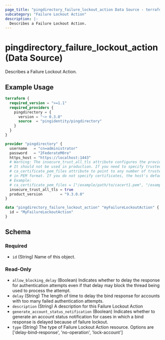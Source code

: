 ```yaml
---
page_title: "pingdirectory_failure_lockout_action Data Source - terraform-provider-pingdirectory"
subcategory: "Failure Lockout Action"
description: |-
  Describes a Failure Lockout Action.
---
```


# pingdirectory_failure_lockout_action (Data Source)

Describes a Failure Lockout Action.

## Example Usage

```terraform
terraform {
  required_version = ">=1.1"
  required_providers {
    pingdirectory = {
      version = "~> 0.3.0"
      source  = "pingidentity/pingdirectory"
    }
  }
}

provider "pingdirectory" {
  username   = "cn=administrator"
  password   = "2FederateM0re"
  https_host = "https://localhost:1443"
  # Warning: The insecure_trust_all_tls attribute configures the provider to trust any certificate presented by the PingDirectory server.
  # It should not be used in production. If you need to specify trusted CA certificates, use the
  # ca_certificate_pem_files attribute to point to any number of trusted CA certificate files
  # in PEM format. If you do not specify certificates, the host's default root CA set will be used.
  # Example:
  # ca_certificate_pem_files = ["/example/path/to/cacert1.pem", "/example/path/to/cacert2.pem"]
  insecure_trust_all_tls = true
  product_version        = "9.3.0.0"
}

data "pingdirectory_failure_lockout_action" "myFailureLockoutAction" {
  id = "MyFailureLockoutAction"
}
```

<!-- schema generated by tfplugindocs -->
## Schema

### Required

- `id` (String) Name of this object.

### Read-Only

- `allow_blocking_delay` (Boolean) Indicates whether to delay the response for authentication attempts even if that delay may block the thread being used to process the attempt.
- `delay` (String) The length of time to delay the bind response for accounts with too many failed authentication attempts.
- `description` (String) A description for this Failure Lockout Action
- `generate_account_status_notification` (Boolean) Indicates whether to generate an account status notification for cases in which a bind response is delayed because of failure lockout.
- `type` (String) The type of Failure Lockout Action resource. Options are ['delay-bind-response', 'no-operation', 'lock-account']

